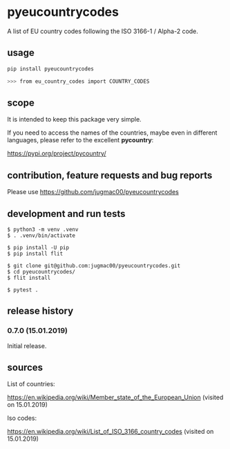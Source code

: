 # pyeucountrycodes

A list of EU country codes following the ISO 3166-1 / Alpha-2 code.

## usage

```bash
pip install pyeucountrycodes

>>> from eu_country_codes import COUNTRY_CODES
```


## scope

It is intended to keep this package very simple.

If you need to access the names of the countries, maybe even in different languages, please refer to the excellent **pycountry**:

https://pypi.org/project/pycountry/


## contribution, feature requests and bug reports

Please use https://github.com/jugmac00/pyeucountrycodes


## development and run tests

```
$ python3 -m venv .venv
$ . .venv/bin/activate

$ pip install -U pip
$ pip install flit

$ git clone git@github.com:jugmac00/pyeucountrycodes.git
$ cd pyeucountrycodes/
$ flit install

$ pytest .
```

## release history

### 0.7.0 (15.01.2019)

Initial release.

## sources

List of countries:

https://en.wikipedia.org/wiki/Member_state_of_the_European_Union (visited on 15.01.2019)

Iso codes:

https://en.wikipedia.org/wiki/List_of_ISO_3166_country_codes (visited on 15.01.2019)